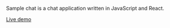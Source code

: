 Sample chat is a chat application written in JavaScript and React.

[Live demo](https://sample-chat.projects.zacharyboyd.nyc)

